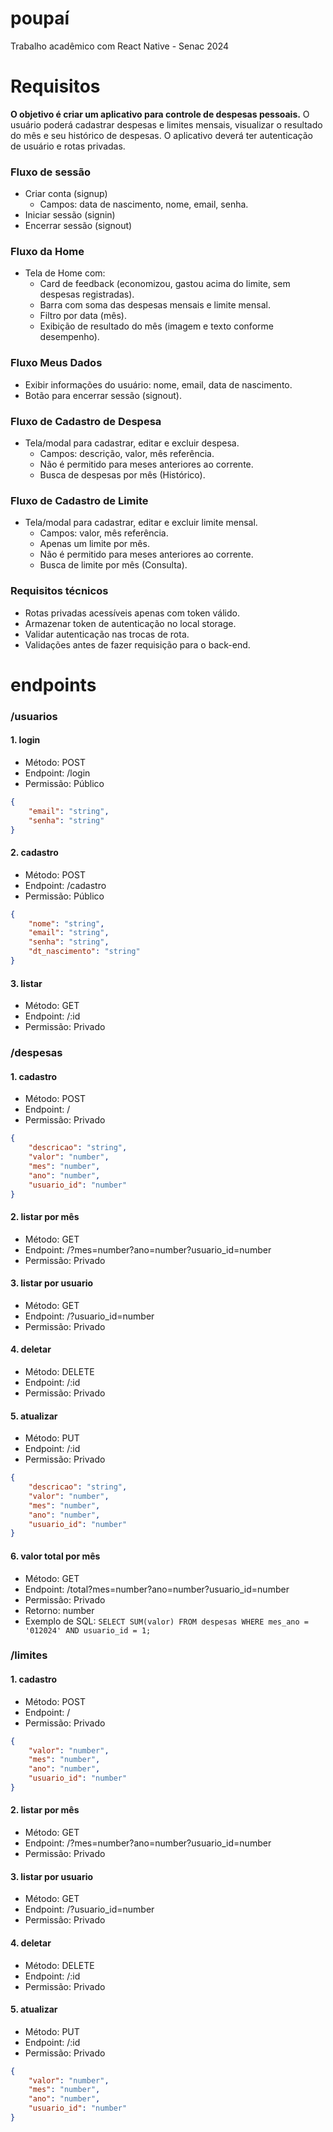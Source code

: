 # poupaí
Trabalho acadêmico com React Native - Senac 2024
# Requisitos
**O objetivo é criar um aplicativo para controle de despesas pessoais.** O usuário poderá cadastrar despesas e limites mensais, visualizar o resultado do mês e seu histórico de despesas. O aplicativo deverá ter autenticação de usuário e rotas privadas.
### Fluxo de sessão
- Criar conta (signup)
  - Campos: data de nascimento, nome, email, senha.
- Iniciar sessão (signin)
- Encerrar sessão (signout)
### Fluxo da Home
- Tela de Home com:
  - Card de feedback (economizou, gastou acima do limite, sem despesas registradas).
  - Barra com soma das despesas mensais e limite mensal.
  - Filtro por data (mês).
  - Exibição de resultado do mês (imagem e texto conforme desempenho).
### Fluxo Meus Dados
- Exibir informações do usuário: nome, email, data de nascimento.
- Botão para encerrar sessão (signout).
### Fluxo de Cadastro de Despesa
- Tela/modal para cadastrar, editar e excluir despesa.
  - Campos: descrição, valor, mês referência.
  - Não é permitido para meses anteriores ao corrente.
  - Busca de despesas por mês (Histórico).
### Fluxo de Cadastro de Limite
- Tela/modal para cadastrar, editar e excluir limite mensal.
  - Campos: valor, mês referência.
  - Apenas um limite por mês.
  - Não é permitido para meses anteriores ao corrente.
  - Busca de limite por mês (Consulta).
### Requisitos técnicos
- Rotas privadas acessíveis apenas com token válido.
- Armazenar token de autenticação no local storage.
- Validar autenticação nas trocas de rota.
- Validações antes de fazer requisição para o back-end.
# endpoints
### /usuarios
#### 1. login
- Método: POST
- Endpoint: /login
- Permissão: Público
```json
{
    "email": "string",
    "senha": "string"
}
```
#### 2. cadastro
- Método: POST
- Endpoint: /cadastro
- Permissão: Público
```json
{
    "nome": "string",
    "email": "string",
    "senha": "string",
    "dt_nascimento": "string"
}
```
#### 3. listar
- Método: GET
- Endpoint: /:id
- Permissão: Privado
### /despesas
#### 1. cadastro
- Método: POST
- Endpoint: /
- Permissão: Privado
```json
{
    "descricao": "string",
    "valor": "number",
    "mes": "number",
    "ano": "number",
    "usuario_id": "number"
}
```
#### 2. listar por mês
- Método: GET
- Endpoint: /?mes=number?ano=number?usuario_id=number
- Permissão: Privado
#### 3. listar por usuario
- Método: GET
- Endpoint: /?usuario_id=number
- Permissão: Privado
#### 4. deletar
- Método: DELETE
- Endpoint: /:id
- Permissão: Privado
#### 5. atualizar
- Método: PUT
- Endpoint: /:id
- Permissão: Privado
```json
{
    "descricao": "string",
    "valor": "number",
    "mes": "number",
    "ano": "number",
    "usuario_id": "number"
}
```
#### 6. valor total por mês
- Método: GET
- Endpoint: /total?mes=number?ano=number?usuario_id=number
- Permissão: Privado
- Retorno: number
- Exemplo de SQL: `SELECT SUM(valor) FROM despesas WHERE mes_ano = '012024' AND usuario_id = 1;` 
### /limites
#### 1. cadastro
- Método: POST
- Endpoint: /
- Permissão: Privado
```json
{
    "valor": "number",
    "mes": "number",
    "ano": "number",
    "usuario_id": "number"
}
```
#### 2. listar por mês
- Método: GET
- Endpoint: /?mes=number?ano=number?usuario_id=number
- Permissão: Privado
#### 3. listar por usuario
- Método: GET
- Endpoint: /?usuario_id=number
- Permissão: Privado
#### 4. deletar
- Método: DELETE
- Endpoint: /:id
- Permissão: Privado
#### 5. atualizar
- Método: PUT
- Endpoint: /:id
- Permissão: Privado
```json
{
    "valor": "number",
    "mes": "number",
    "ano": "number",
    "usuario_id": "number"
}
```

